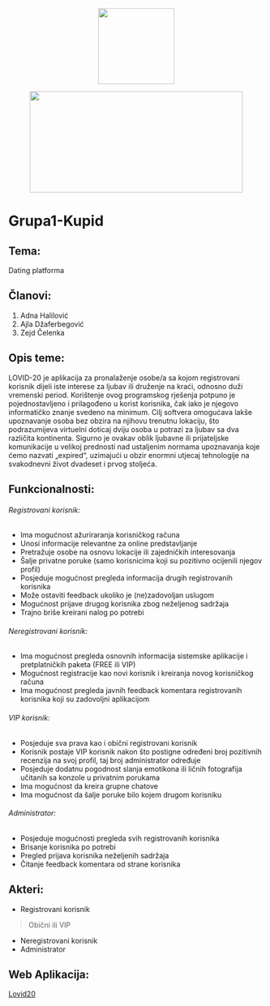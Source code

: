 <p align="center">
  <img width="150" height="150" src="https://media.giphy.com/media/xTcnT2ZYSaCTdkTSmI/giphy.gif">
</p>

<p align="center">
  <img width="420" height="200" src="https://github.com/ooad-2019-2020/Grupa1-Kupid/blob/master/AppLogo.jpg">
</p>

# Grupa1-Kupid
## Tema:
Dating platforma
## Članovi:
1. Adna Halilović
2. Ajla Džaferbegović
3. Zejd Čelenka
## Opis teme:
LOVID-20 je aplikacija za pronalaženje osobe/a sa kojom registrovani korisnik dijeli iste interese za ljubav ili druženje na kraći, odnosno duži vremenski period. Korištenje ovog programskog rješenja potpuno je pojednostavljeno i prilagođeno u korist korisnika, čak iako je njegovo informatičko znanje svedeno na minimum. Cilj softvera omogućava lakše upoznavanje osoba bez obzira na njihovu trenutnu lokaciju, što podrazumijeva virtuelni doticaj dviju osoba u potrazi za ljubav sa dva različita kontinenta. Sigurno je ovakav oblik ljubavne ili prijateljske komunikacije u velikoj prednosti nad ustaljenim normama upoznavanja koje ćemo nazvati „expired“, uzimajući u obzir enormni utjecaj tehnologije na svakodnevni život dvadeset i prvog stoljeća.
## Funkcionalnosti:
###### Registrovani korisnik:
- Ima mogućnost ažuriraranja korisničkog računa
- Unosi informacije relevantne za online predstavljanje
- Pretražuje osobe na osnovu lokacije ili zajedničkih interesovanja
- Šalje privatne poruke (samo korisnicima koji su pozitivno ocijenili njegov profil)
- Posjeduje mogućnost pregleda informacija drugih registrovanih korisnika
- Može ostaviti feedback ukoliko je (ne)zadovoljan uslugom
- Mogućnost prijave drugog korisnika zbog neželjenog sadržaja
- Trajno briše kreirani nalog po potrebi
###### Neregistrovani korisnik:
- Ima mogućnost pregleda osnovnih informacija sistemske aplikacije i pretplatničkih paketa (FREE ili VIP)
- Mogućnost registracije kao novi korisnik i kreiranja novog korisničkog računa
- Ima mogućnost pregleda javnih feedback komentara registrovanih korisnika koji su zadovoljni aplikacijom
###### VIP korisnik:
- Posjeduje sva prava kao i obični registrovani korisnik
- Korisnik postaje VIP korisnik nakon što postigne određeni broj pozitivnih recenzija na svoj profil, taj broj administrator određuje
- Posjeduje dodatnu pogodnost slanja emotikona ili ličnih fotografija učitanih sa konzole u privatnim porukama
- Ima mogućnost da kreira grupne chatove
- Ima mogućnost da šalje poruke bilo kojem drugom korisniku
###### Administrator:
- Posjeduje mogućnosti pregleda svih registrovanih korisnika
- Brisanje korisnika po potrebi
- Pregled prijava korisnika neželjenih sadržaja
- Čitanje feedback komentara od strane korisnika
## Akteri:
- Registrovani korisnik
> Obični ili VIP
- Neregistrovani korisnik
- Administrator
## Web Aplikacija:
 <a href="https://lovid20.azurewebsites.net/">Lovid20</a>
